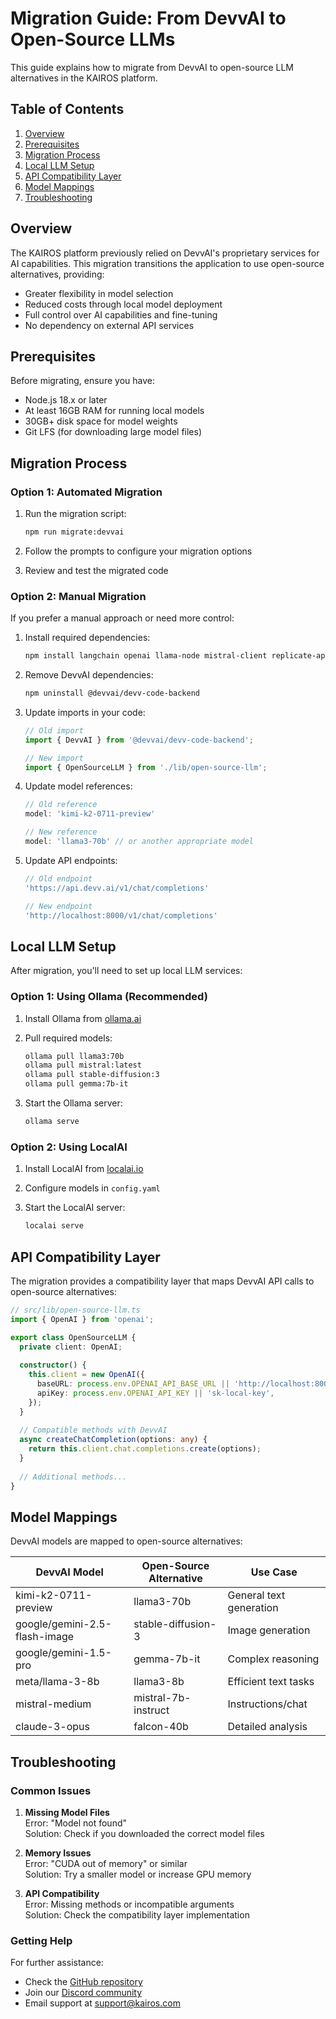 # Migration Guide: From DevvAI to Open-Source LLMs

This guide explains how to migrate from DevvAI to open-source LLM alternatives in the KAIROS platform.

## Table of Contents

1. [Overview](#overview)
2. [Prerequisites](#prerequisites)
3. [Migration Process](#migration-process)
4. [Local LLM Setup](#local-llm-setup)
5. [API Compatibility Layer](#api-compatibility-layer)
6. [Model Mappings](#model-mappings)
7. [Troubleshooting](#troubleshooting)

## Overview

The KAIROS platform previously relied on DevvAI's proprietary services for AI capabilities. This migration transitions the application to use open-source alternatives, providing:

- Greater flexibility in model selection
- Reduced costs through local model deployment
- Full control over AI capabilities and fine-tuning
- No dependency on external API services

## Prerequisites

Before migrating, ensure you have:

- Node.js 18.x or later
- At least 16GB RAM for running local models
- 30GB+ disk space for model weights
- Git LFS (for downloading large model files)

## Migration Process

### Option 1: Automated Migration

1. Run the migration script:
   ```bash
   npm run migrate:devvai
   ```

2. Follow the prompts to configure your migration options
3. Review and test the migrated code

### Option 2: Manual Migration

If you prefer a manual approach or need more control:

1. Install required dependencies:
   ```bash
   npm install langchain openai llama-node mistral-client replicate-api ollama
   ```

2. Remove DevvAI dependencies:
   ```bash
   npm uninstall @devvai/devv-code-backend
   ```

3. Update imports in your code:
   ```typescript
   // Old import
   import { DevvAI } from '@devvai/devv-code-backend';
   
   // New import
   import { OpenSourceLLM } from './lib/open-source-llm';
   ```

4. Update model references:
   ```typescript
   // Old reference
   model: 'kimi-k2-0711-preview'
   
   // New reference
   model: 'llama3-70b' // or another appropriate model
   ```

5. Update API endpoints:
   ```typescript
   // Old endpoint
   'https://api.devv.ai/v1/chat/completions'
   
   // New endpoint
   'http://localhost:8000/v1/chat/completions'
   ```

## Local LLM Setup

After migration, you'll need to set up local LLM services:

### Option 1: Using Ollama (Recommended)

1. Install Ollama from [ollama.ai](https://ollama.ai)

2. Pull required models:
   ```bash
   ollama pull llama3:70b
   ollama pull mistral:latest
   ollama pull stable-diffusion:3
   ollama pull gemma:7b-it
   ```

3. Start the Ollama server:
   ```bash
   ollama serve
   ```

### Option 2: Using LocalAI

1. Install LocalAI from [localai.io](https://localai.io)

2. Configure models in `config.yaml`

3. Start the LocalAI server:
   ```bash
   localai serve
   ```

## API Compatibility Layer

The migration provides a compatibility layer that maps DevvAI API calls to open-source alternatives:

```typescript
// src/lib/open-source-llm.ts
import { OpenAI } from 'openai';

export class OpenSourceLLM {
  private client: OpenAI;
  
  constructor() {
    this.client = new OpenAI({
      baseURL: process.env.OPENAI_API_BASE_URL || 'http://localhost:8000/v1',
      apiKey: process.env.OPENAI_API_KEY || 'sk-local-key',
    });
  }
  
  // Compatible methods with DevvAI
  async createChatCompletion(options: any) {
    return this.client.chat.completions.create(options);
  }
  
  // Additional methods...
}
```

## Model Mappings

DevvAI models are mapped to open-source alternatives:

| DevvAI Model | Open-Source Alternative | Use Case |
|--------------|-------------------------|----------|
| kimi-k2-0711-preview | llama3-70b | General text generation |
| google/gemini-2.5-flash-image | stable-diffusion-3 | Image generation |
| google/gemini-1.5-pro | gemma-7b-it | Complex reasoning |
| meta/llama-3-8b | llama3-8b | Efficient text tasks |
| mistral-medium | mistral-7b-instruct | Instructions/chat |
| claude-3-opus | falcon-40b | Detailed analysis |

## Troubleshooting

### Common Issues

1. **Missing Model Files**  
   Error: "Model not found"  
   Solution: Check if you downloaded the correct model files

2. **Memory Issues**  
   Error: "CUDA out of memory" or similar  
   Solution: Try a smaller model or increase GPU memory

3. **API Compatibility**  
   Error: Missing methods or incompatible arguments  
   Solution: Check the compatibility layer implementation

### Getting Help

For further assistance:

- Check the [GitHub repository](https://github.com/kairos/support)
- Join our [Discord community](https://discord.gg/kairos)
- Email support at support@kairos.com
